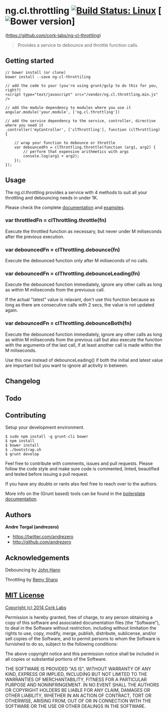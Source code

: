# ng.cl.throttling [![Build Status: Linux](http://img.shields.io/travis/cork-labs/ng-cl-throttling/master.svg?style=flat-square)](https://travis-ci.org/cork-labs/ng-cl-throttling) [![Bower version](http://img.shields.io/bower/v/ng-cl-throttling?style=flat-square)]
 (https://github.com/cork-labs/ng-cl-throttling)

> Provides a service to debounce and throttle function calls.

## Getting started

```
// bower install (or clone)
bower install --save ng-cl-throttiling

// add the code to your (you're using grunt/gulp to do this for you, right?)
<script type="text/javascript" src="/vendor/ng.cl.throttling.min.js" />

// add the module dependency to modules where you use it
angular.module('your.module', ['ng.cl.throttling'])

// add the service dependency to the service, controller, directive where you need it
.controller('myController', ['clThrottling'], function (clThrottling) {

    // wrap your function to debounce or throttle
    var debouncedFn = clThrottling.throttle(function (arg1, arg2) {
        // perform that expensive arithmetics with args
        console.log(arg1 + arg2);
    });
});

```


## Usage

The ng.cl.throttling provides a service with 4 methods to suit all your throttling and debouncing needs in under 1K.

Please check the complete [documentation](http://jarvis.cork-labs.org/ng-cl-throttling/current/docs/#/api) and [examples](http://jarvis.cork-labs.org/ng-cl-throttling/current/docs/#/demos).

### var throttledFn = clThrottling.throttle(fn)

Execute the throttled function as necessary, but never under M miliseconds after the previous execution.

### var debouncedFn = clThrottling.debounce(fn)

Execute the debounced function only after M miliseconds of no calls.

### var debouncedFn = clThrottling.debounceLeading(fn)

Execute the debounced function immediately, ignore any other calls as long as within M miliseconds from the previuous call.

If the actual "latest" value is relavant, don't use this function because as long as there are consecutive calls with 2
secs, the value is not updated again.

### var debouncedFn = clThrottling.debounceBoth(fn)

Execute the debounced function immediately, ignore any other calls as long as within M miliseconds from the previous call
but also execute the function with the arguments of the last call, if at least another call is made within the M miliseconds.

Use this one instead of debounceLeading() if both the initial and latest value are important but you want to ignore all
activity in between.

## Changelog

## Todo

## Contributing

Setup your development environment.

```
$ sudo npm install -g grunt-cli bower
$ npm install
$ bower install
$ ./bootstrap.sh
$ grunt develop
```
Feel free to contribute with comments, issues and pull requests. Please follow the code style and make sure code is
commented, linted, beautified and tested before issuing a pull request.

If you have any doubts or rants also feel free to reach over to the authors.

More info on the (Grunt based) tools can be found in the
[boilerplate documentation](http://jarvis.cork-labs.org/nglib-boilerplate/current/docs).


## Authors

**Andre Torgal (andrezero)**
+ <https://twitter.com/andrezero>
+ <http://github.com/andrezero>


## Acknowledgements

Debouncing by [John Hann](http://unscriptable.com/2009/03/20/debouncing-javascript-methods/)

Throttling by [Remy Sharp](https://remysharp.com/2010/07/21/throttling-function-calls)


## [MIT License](LICENSE-MIT)

[Copyright (c) 2014 Cork Labs](http://cork-labs.mit-license.org/2015)

Permission is hereby granted, free of charge, to any person obtaining a copy of
this software and associated documentation files (the "Software"), to deal in
the Software without restriction, including without limitation the rights to
use, copy, modify, merge, publish, distribute, sublicense, and/or sell copies of
the Software, and to permit persons to whom the Software is furnished to do so,
subject to the following conditions:

The above copyright notice and this permission notice shall be included in all
copies or substantial portions of the Software.

THE SOFTWARE IS PROVIDED "AS IS", WITHOUT WARRANTY OF ANY KIND, EXPRESS OR
IMPLIED, INCLUDING BUT NOT LIMITED TO THE WARRANTIES OF MERCHANTABILITY, FITNESS
FOR A PARTICULAR PURPOSE AND NONINFRINGEMENT. IN NO EVENT SHALL THE AUTHORS OR
COPYRIGHT HOLDERS BE LIABLE FOR ANY CLAIM, DAMAGES OR OTHER LIABILITY, WHETHER
IN AN ACTION OF CONTRACT, TORT OR OTHERWISE, ARISING FROM, OUT OF OR IN
CONNECTION WITH THE SOFTWARE OR THE USE OR OTHER DEALINGS IN THE SOFTWARE.
